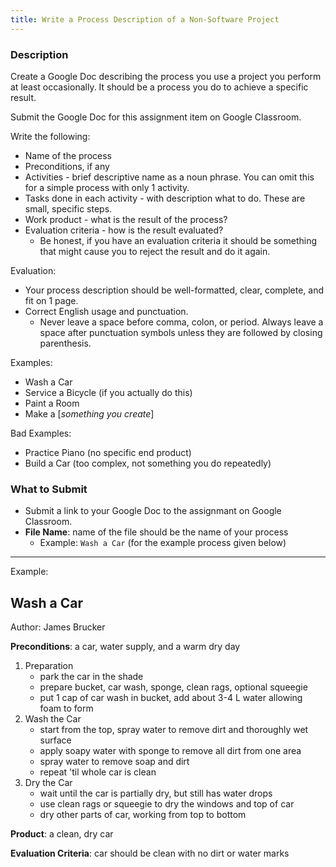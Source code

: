 ```yaml
---
title: Write a Process Description of a Non-Software Project
---
```


### Description

Create a Google Doc describing the process you use a project you perform at least occasionally.
It should be a process you do to achieve a specific result.

Submit the Google Doc for this assignment item on Google Classroom.

Write the following:

* Name of the process
* Preconditions, if any
* Activities - brief descriptive name as a noun phrase. You can omit this for a simple process with only 1 activity.
* Tasks done in each activity - with description what to do.  These are small, specific steps.
* Work product - what is the result of the process?
* Evaluation criteria - how is the result evaluated? 
  - Be honest, if you have an evaluation criteria it should be something that might cause you to reject the result and do it again.

Evaluation:

* Your process description should be well-formatted, clear, complete, and fit on 1 page.
* Correct English usage and punctuation.
  - Never leave a space before comma, colon, or period.  Always leave a space after punctuation symbols unless they are followed by closing parenthesis.

Examples:
* Wash a Car
* Service a Bicycle (if you actually do this)
* Paint a Room
* Make a [*something you create*]

Bad Examples:
* Practice Piano (no specific end product)
* Build a Car (too complex, not something you do repeatedly)

### What to Submit

* Submit a link to your Google Doc to the assignmant on Google Classroom.
* **File Name**: name of the file should be the name of your process
  - Example: `Wash a Car` (for the example process given below)


---
Example:

## Wash a Car

Author: James Brucker

**Preconditions**: a car, water supply, and a warm dry day

1. Preparation
   - park the car in the shade
   - prepare bucket, car wash, sponge, clean rags, optional squeegie
   - put 1 cap of car wash in bucket, add about 3-4 L water allowing foam to form
2. Wash the Car
   - start from the top, spray water to remove dirt and thoroughly wet surface
   - apply soapy water with sponge to remove all dirt from one area
   - spray water to remove soap and dirt
   - repeat 'til whole car is clean
3. Dry the Car
   - wait until the car is partially dry, but still has water drops
   - use clean rags or squeegie to dry the windows and top of car
   - dry other parts of car, working from top to bottom

**Product**: a clean, dry car

**Evaluation Criteria**: car should be clean with no dirt or water marks
